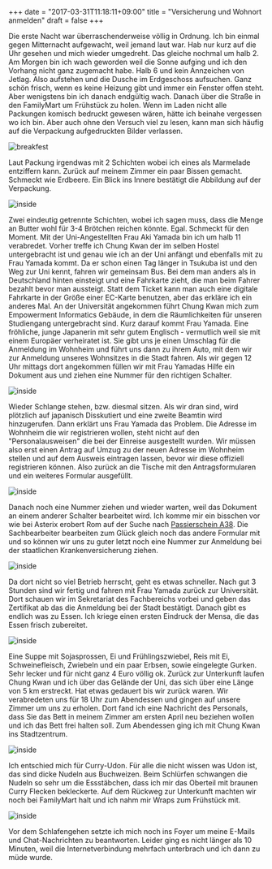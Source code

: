 +++
date = "2017-03-31T11:18:11+09:00"
title = "Versicherung und Wohnort anmelden"
draft = false
+++

Die erste Nacht war überraschenderweise völlig in Ordnung. Ich bin einmal gegen
Mitternacht aufgewacht, weil jemand laut war. Hab nur kurz auf die Uhr gesehen
und mich wieder umgedreht. Das gleiche nochmal um halb 2. Am Morgen bin ich wach
geworden weil die Sonne aufging und ich den Vorhang nicht ganz zugemacht habe.
Halb 6 und kein Annzeichen von Jetlag. Also aufstehen und die Dusche im
Erdgeschoss aufsuchen. Ganz schön frisch, wenn es keine Heizung gibt und immer
ein Fenster offen steht. Aber wenigstens bin ich danach endgültig wach. Danach
über die Straße in den FamilyMart um Frühstück zu holen. Wenn im Laden nicht
alle Packungen komisch bedruckt gewesen wären, hätte ich beinahe vergessen wo
ich bin. Aber auch ohne den Versuch viel zu lesen, kann man sich häufig auf die
Verpackung aufgedruckten Bilder verlassen.

![breakfest](/img/townhall/breakfast.JPG)

Laut Packung irgendwas mit 2 Schichten wobei ich eines als Marmelade entziffern
kann. Zurück auf meinem Zimmer ein paar Bissen gemacht. Schmeckt wie Erdbeere.
Ein Blick ins Innere bestätigt die Abbildung auf der Verpackung.

![inside](/img/townhall/breakfast_inside.JPG)

Zwei eindeutig getrennte Schichten, wobei ich sagen muss, dass die Menge an
Butter wohl für 3-4 Brötchen reichen könnte. Egal. Schmeckt für den Moment.
Mit der Uni-Angestellten Frau Aki Yamada bin ich um halb 11 verabredet. Vorher
treffe ich Chung Kwan der im selben Hostel untergebracht ist und genau wie ich
an der Uni anfängt und ebenfalls mit zu Frau Yamada kommt. Da er schon einen Tag
länger in Tsukuba ist und den Weg zur Uni kennt, fahren wir gemeinsam Bus. Bei
dem man anders als in Deutschland hinten einsteigt und eine Fahrkarte zieht, die
man beim Fahrer bezahlt bevor man aussteigt. Statt dem Ticket kann man auch eine
digitale Fahrkarte in der Größe einer EC-Karte benutzen, aber das erkläre ich
ein anderes Mal. An der Universität angekommen führt Chung Kwan mich zum
Empowerment Informatics Gebäude, in dem die Räumlichkeiten für unseren
Studiengang untergebracht sind. Kurz darauf kommt Frau Yamada. Eine fröhliche,
junge Japanerin mit sehr gutem Englisch - vermutlich weil sie mit einem Europäer
verheiratet ist. Sie gibt uns je einen Umschlag für die Anmeldung im Wohnheim
und führt uns dann zu ihrem Auto, mit dem wir zur Anmeldung unseres Wohnsitzes
in die Stadt fahren. Als wir gegen 12 Uhr mittags dort angekommen füllen wir mit
Frau Yamadas Hilfe ein Dokument aus und ziehen eine Nummer für den richtigen
Schalter.

![inside](/img/townhall/form1.JPG)

Wieder Schlange stehen, bzw. diesmal sitzen. Als wir dran sind, wird plötzlich
auf japanisch Disskutiert und eine zweite Beamtin wird hinzugerufen. Dann
erklärt uns Frau Yamada das Problem. Die Adresse im Wohnheim die wir
registrieren wollen, steht nicht auf den "Personalausweisen" die bei der
Einreise ausgestellt wurden. Wir müssen also erst einen Antrag auf Umzug zu der
neuen Adresse im Wohnheim stellen und auf dem Ausweis eintragen lassen, bevor
wir diese offiziell registrieren können. Also zurück an die Tische mit den
Antragsformularen und ein weiteres Formular ausgefüllt.

![inside](/img/townhall/form2.JPG)

Danach noch eine Nummer ziehen und wieder warten, weil das Dokument an einem
anderer Schalter bearbeitet wird. Ich komme mir ein bisschen vor wie bei Asterix
erobert Rom auf der Suche nach [Passierschein A38]. Die Sachbearbeiter bearbeiten
zum Glück gleich noch das andere Formular mit und so können wir uns
zu guter letzt noch eine Nummer zur Anmeldung bei der staatlichen
Krankenversicherung ziehen.

![inside](/img/townhall/townhall.JPG)

Da dort nicht so viel Betrieb herrscht, geht es
etwas schneller. Nach gut 3 Stunden sind wir fertig und fahren mit Frau Yamada
zurück zur Universität. Dort schauen wir im Sekretariat des Fachbereichs vorbei
und geben das Zertifikat ab das die Anmeldung bei der Stadt bestätigt. Danach
gibt es endlich was zu Essen. Ich kriege einen ersten Eindruck der Mensa, die
das Essen frisch zubereitet.

![inside](/img/townhall/lunch.JPG)

Eine Suppe mit Sojasprossen, Ei und Frühlingszwiebel, Reis mit Ei,
Schweinefleisch, Zwiebeln und ein paar Erbsen, sowie eingelegte Gurken. Sehr
lecker und für nicht ganz 4 Euro völlig ok. Zurück zur Unterkunft laufen Chung
Kwan und ich über das Gelände der Uni, das sich über eine Länge von 5 km
erstreckt. Hat etwas gedauert bis wir zurück waren. Wir verabredeten uns für 18
Uhr zum Abendessen und gingen auf unsere Zimmer um uns zu erholen. Dort fand ich
eine Nachricht des Personals, dass Sie das Bett in meinem Zimmer am ersten April
neu beziehen wollen und ich das Bett frei halten soll. Zum Abendessen ging ich
mit Chung Kwan ins Stadtzentrum.

![inside](/img/townhall/dinner.JPG)

Ich entschied mich für Curry-Udon. Für alle die nicht wissen was Udon ist, das
sind dicke Nudeln aus Buchweizen. Beim Schlürfen schwangen die Nudeln so sehr um
die Essstäbchen, dass ich mir das Oberteil mit braunen Curry Flecken
bekleckerte. Auf dem Rückweg zur Unterkunft machten wir noch bei FamilyMart
halt und ich nahm mir Wraps zum Frühstück mit.

![inside](/img/townhall/wraps.JPG)

Vor dem Schlafengehen setzte ich mich noch ins Foyer um meine E-Mails und
Chat-Nachrichten zu beantworten. Leider ging es nicht länger als 10 Minuten,
weil die Internetverbindung mehrfach unterbrach und ich dann zu müde wurde.

<!-- Links: -->
[Passierschein A38]: https://www.youtube.com/watch?v=lIiUR2gV0xk
